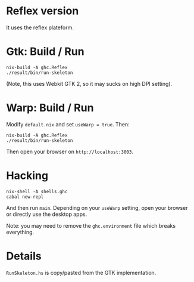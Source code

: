 Reflex version
==============

It uses the reflex plateform.

Gtk: Build / Run
================

```
nix-build -A ghc.Reflex
./result/bin/run-skeleton
```

(Note, this uses Webkit GTK 2, so it may sucks on high DPI setting).

Warp: Build / Run
=================

Modify `default.nix` and set `useWarp = true`. Then:

```
nix-build -A ghc.Reflex
./result/bin/run-skeleton
```

Then open your browser on `http://localhost:3003`.


Hacking
=======

```
nix-shell -A shells.ghc
cabal new-repl
```

And then run `main`. Depending on your `useWarp` setting, open your browser or directly use the desktop apps.

Note: you may need to remove the `ghc.environment` file which breaks everything.


Details
=======

`RunSkeleton.hs` is copy/pasted from the GTK implementation.

